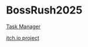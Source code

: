 # BossRush2025
[Task Manager](https://trello.com/invite/672753833d05ed6cf2dcba00/ATTI429088af7b17bcb8847ca6fe8708e5b9AF57025F)

[itch.io project](https://isgris.itch.io/br2025)
